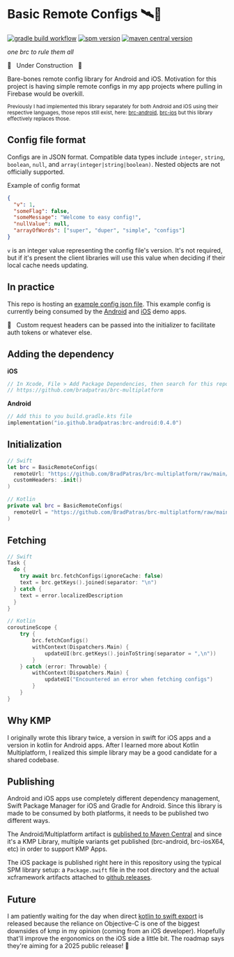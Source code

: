 # Basic Remote Configs 🛰📝
[![gradle build workflow](https://github.com/BradPatras/brc-multiplatform/actions/workflows/gradle.yml/badge.svg)](https://github.com/BradPatras/brc-multiplatform/actions/workflows/gradle.yml)
[![spm version](https://img.shields.io/badge/Swift%20Package%20Manager-0.4.0-blue?style=flat&logo=ios)](https://github.com/BradPatras/brc-multiplatform/releases)
[![maven central version](https://img.shields.io/badge/Maven%20Central-0.4.0-green?style=flat&logo=android)](https://central.sonatype.com/artifact/io.github.bradpatras/brc)

_one brc to rule them all_

🚧️ &nbsp; Under Construction &nbsp; 🚧

Bare-bones remote config library for Android and iOS.  Motivation for this project is having simple remote configs in my app projects where pulling in Firebase would be overkill.

<sup>Previously I had implemented this library separately for both Android and iOS using their respective languages, those repos still exist, here: [brc-android](https://github.com/bradpatras/brc-android), [brc-ios](https://github.com/bradpatras/brc-ios) but this library effectively replaces those.</sup>

## Config file format
Configs are in JSON format. Compatible data types include `integer`, `string`, `boolean`, `null`, and `array(integer|string|boolean)`. Nested objects are not officially supported.

Example of config format
```json
{
  "v": 1,
  "someFlag": false,
  "someMessage": "Welcome to easy config!",
  "nullValue": null,
  "arrayOfWords": ["super", "duper", "simple", "configs"]
}
```
`v` is an integer value representing the config file's version. It's not required, but if it's present the client libraries will use this value when deciding if their local cache needs updating.

## In practice
This repo is hosting an [example config json file](/examples/simple.json). This example config is currently being consumed by the [Android](https://github.com/BradPatras/brc-android) and [iOS](https://github.com/BradPatras/brc-ios) demo apps. 

🔐 &nbsp; Custom request headers can be passed into the initializer to facilitate auth tokens or whatever else.

## Adding the dependency
**iOS**
```swift
// In Xcode, File > Add Package Dependencies, then search for this repo:
// https://github.com/bradpatras/brc-multiplatform
```

**Android**
```kotlin
// Add this to you build.gradle.kts file
implementation("io.github.bradpatras:brc-android:0.4.0")
```

## Initialization
```swift
// Swift
let brc = BasicRemoteConfigs(
  remoteUrl: "https://github.com/BradPatras/brc-multiplatform/raw/main/simple-config.json",
  customHeaders: .init()
)
```

```kotlin
// Kotlin
private val brc = BasicRemoteConfigs(
  remoteUrl = "https://github.com/BradPatras/brc-multiplatform/raw/main/simple-config.json"
)
```

## Fetching

```swift
// Swift
Task {
  do {
    try await brc.fetchConfigs(ignoreCache: false)
    text = brc.getKeys().joined(separator: "\n")
  } catch {
    text = error.localizedDescription
  }
}
```

```kotlin
// Kotlin
coroutineScope {
    try {
        brc.fetchConfigs()
        withContext(Dispatchers.Main) {
            updateUI(brc.getKeys().joinToString(separator = ",\n"))
        }
    } catch (error: Throwable) {
        withContext(Dispatchers.Main) {
            updateUI("Encountered an error when fetching configs")
        }
    }
}
```

## Why KMP
I originally wrote this library twice, a version in swift for iOS apps and a version in kotlin for Android apps. After I learned more about Kotlin Multiplatform, I realized this simple library may be a good candidate for a shared codebase.

## Publishing
Android and iOS apps use completely different dependency management, Swift Package Manager for iOS and Gradle for Android. Since this library is made to be consumed by both platforms, it needs to be published two different ways.

The Android/Multiplatform artifact is [published to Maven Central](https://central.sonatype.com/search?q=io.github.bradpatras.brc) and since it's a KMP Library, multiple variants get published (brc-android, brc-iosX64, etc) in order to support KMP Apps.

The iOS package is published right here in this repository using the typical SPM library setup: a `Package.swift` file in the root directory and the actual xcframework artifacts attached to [github releases](https://github.com/BradPatras/brc-multiplatform/releases/tag/v0.4.0).

## Future
I am patiently waiting for the day when direct [kotlin to swift export](https://youtrack.jetbrains.com/issue/KT-64572/The-first-public-release-of-Swift-Export?_gl=1*fq78w3*_gcl_au*MTY3NTg0NDY3OS4xNzQ2NTc5NTQ0*FPAU*MTY3NTg0NDY3OS4xNzQ2NTc5NTQ0*_ga*MTQ5NTIyOTU0MS4xNzQ1OTgwOTIx*_ga_9J976DJZ68*czE3NDY4NDI4ODIkbzQkZzEkdDE3NDY4NDMwMTQkajU0JGwwJGgw) is released because the reliance on Objective-C is one of the biggest downsides of kmp in my opinion (coming from an iOS developer). Hopefully that'll improve the ergonomics on the iOS side a little bit. The roadmap says they're aiming for a 2025 public release! 🤞
